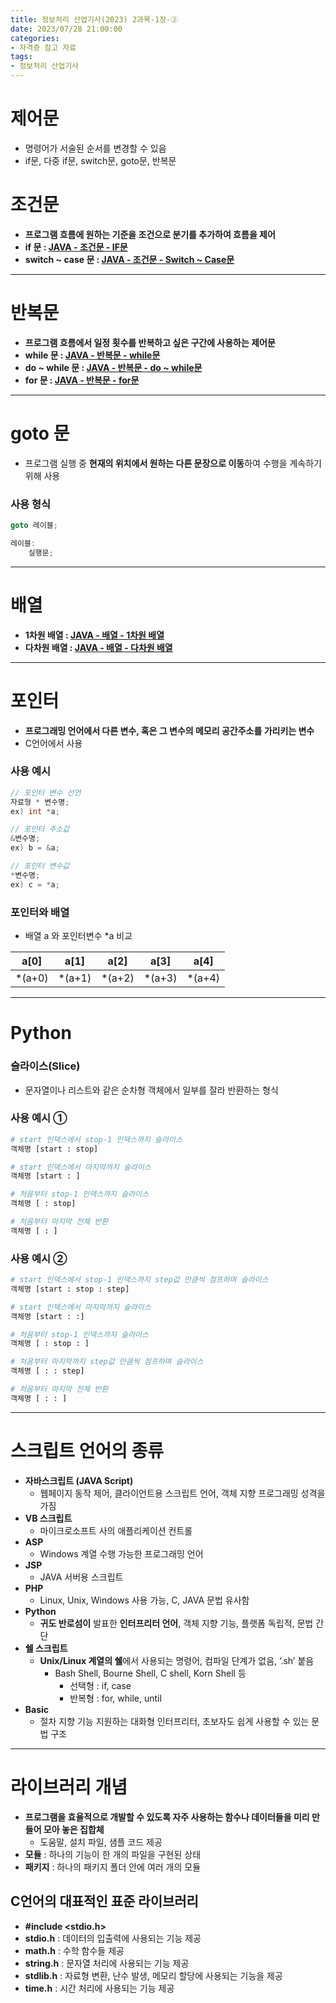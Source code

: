 ```yaml
---
title: 정보처리 산업기사(2023) 2과목-1장-②
date: 2023/07/28 21:00:00
categories:
- 자격증 참고 자료
tags:
- 정보처리 산업기사
---
```


# 제어문

- 명령어가 서술된 순서를 변경할 수 있음
- if문, 다중 if문, switch문, goto문, 반복문

# 조건문

- **프로그램 흐름에 원하는 기준을 조건으로 분기를 추가하여 흐름을 제어**
- **if 문 : [JAVA - 조건문 - IF문](https://depra3.github.io/2023/07/12/2023/07/JAVA-%EC%A1%B0%EA%B1%B4%EB%AC%B8-IF%EB%AC%B8/)**
- **switch ~ case 문 : [JAVA - 조건문 - Switch ~ Case문](https://depra3.github.io/2023/07/14/2023/07/JAVA-%EC%A1%B0%EA%B1%B4%EB%AC%B8-Switch~Case%EB%AC%B8/)**
---
# 반복문

- **프로그램 흐름에서 일정 횟수를 반복하고 싶은 구간에 사용하는 제어문**
- **while 문 : [JAVA - 반복문 - while문](https://depra3.github.io/2023/07/15/2023/07/JAVA-%EB%B0%98%EB%B3%B5%EB%AC%B8-while%EB%AC%B8/)**
- **do ~ while 문 : [JAVA - 반복문 - do ~ while문](https://depra3.github.io/2023/07/17/2023/07/JAVA-%EB%B0%98%EB%B3%B5%EB%AC%B8-do~while%EB%AC%B8/)**
- **for 문 : [JAVA - 반복문 - for문](https://depra3.github.io/2023/07/18/2023/07/JAVA-%EB%B0%98%EB%B3%B5%EB%AC%B8-for%EB%AC%B8/)**
---
# goto 문

- 프로그램 실행 중 **현재의 위치에서 원하는 다른 문장으로 이동**하여 수행을 계속하기 위해 사용

### 사용 형식

```java
goto 레이블;

레이블:
	실행문;

```
---
# 배열

- **1차원 배열 : [JAVA - 배열 - 1차원 배열](https://depra3.github.io/2023/07/20/2023/07/JAVA-%EB%B0%B0%EC%97%B4-%E2%91%A0/)**
- **다차원 배열 : [JAVA - 배열 - 다차원 배열](https://depra3.github.io/2023/07/24/2023/07/JAVA-%EB%B0%B0%EC%97%B4-%E2%91%A1/)**
---
# 포인터

- **프로그래밍 언어에서 다른 변수, 혹은 그 변수의 메모리 공간주소를 가리키는 변수**
- C언어에서 사용

### 사용 예시

```c
// 포인터 변수 선언
자료형 * 변수명;
ex) int *a;

// 포인터 주소값
&변수명;
ex) b = &a;

// 포인터 변수값
*변수명;
ex) c = *a;
```

### 포인터와 배열

- 배열 a 와 포인터변수 *a 비교

| a[0] | a[1] | a[2] | a[3] | a[4] |
| --- | --- | --- | --- | --- |
| *(a+0) | *(a+1) | *(a+2) | *(a+3) | *(a+4) |
---
# Python

### 슬라이스(Slice)

- 문자열이나 리스트와 같은 순차형 객체에서 일부를 잘라 반환하는 형식

### 사용 예시 ①

```python
# start 인덱스에서 stop-1 인덱스까지 슬라이스
객체명 [start : stop]

# start 인덱스에서 마지막까지 슬라이스
객체명 [start : ]

# 처음부터 stop-1 인덱스까지 슬라이스
객체명 [ : stop]

# 처음부터 마지막 전체 반환
객체명 [ : ]
```

### 사용 예시 ②

```python
# start 인덱스에서 stop-1 인덱스까지 step값 만큼씩 점프하며 슬라이스
객체명 [start : stop : step]

# start 인덱스에서 마지막까지 슬라이스
객체명 [start : :]

# 처음부터 stop-1 인덱스까지 슬라이스
객체명 [ : stop : ]

# 처음부터 마지막까지 step값 만큼씩 점프하며 슬라이스
객체명 [ : : step]

# 처음부터 마지막 전체 반환
객체명 [ : : ]
```
---
# 스크립트 언어의 종류

- **자바스크립트 (JAVA Script)**
    - 웹페이지 동작 제어, 클라이언트용 스크립트 언어, 객체 지향 프로그래밍 성격을 가짐
- **VB 스크립트**
    - 마이크로소프트 사의 애플리케이션 컨트롤
- **ASP**
    - Windows 계열 수행 가능한 프로그래밍 언어
- **JSP**
    - JAVA 서버용 스크립트
- **PHP**
    - Linux, Unix, Windows 사용 가능, C, JAVA 문법 유사함
- **Python**
    - **귀도 반로섬이** 발표한 **인터프리터 언어**, 객체 지향 기능, 플랫폼 독립적, 문법 간단
- **쉘 스크립트**
    - **Unix/Linux 계열의 쉘**에서 사용되는 명령어, 컴파일 단계가 없음, ‘.sh’ 붙음
        - Bash Shell, Bourne Shell, C shell, Korn Shell 등
            - 선택형 : if, case
            - 반복형 : for, while, until
- **Basic**
    - 절차 지향 기능 지원하는 대화형 인터프리터, 초보자도 쉽게 사용할 수 있는 문법 구조
---
# **라이브러리 개념**

- **프로그램을 효율적으로 개발할 수 있도록 자주 사용하는 함수나 데이터들을 미리 만들어 모아 놓은 집합체**
    - 도움말, 설치 파일, 샘플 코드 제공
- **모듈** : 하나의 기능이 한 개의 파일을 구현된 상태
- **패키지** : 하나의 패키지 폴더 안에 여러 개의 모듈

## **C언어의 대표적인 표준 라이브러리**

- **#include <stdio.h>**
- **stdio.h** : 데이터의 입출력에 사용되는 기능 제공
- **math.h** : 수학 함수들 제공
- **string.h** : 문자열 처리에 사용되는 기능 제공
- **stdlib.h** : 자료형 변환, 난수 발생, 메모리 할당에 사용되는 기능을 제공
- **time.h** : 시간 처리에 사용되는 기능 제공